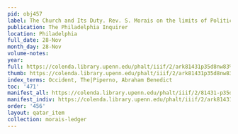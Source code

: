 ```yaml
---
pid: obj457
label: The Church and Its Duty. Rev. S. Morais on the limits of Politics in the Pulpit.
publication: The Philadelphia Inquirer
location: Philadelphia
full_date: 28-Nov
month_day: 28-Nov
volume-notes:
year:
full: https://colenda.library.upenn.edu/phalt/iiif/2/ark81431p35d8nw83%2FSHA256E-s8392922--d9495b46db8447b50d283a70e15eb9a0406e20c6b2d0bebda0cb10ebf7fd42a1.jpeg/full/3500,/0/default.jpg
thumb: https://colenda.library.upenn.edu/phalt/iiif/2/ark81431p35d8nw83%2FSHA256E-s8392922--d9495b46db8447b50d283a70e15eb9a0406e20c6b2d0bebda0cb10ebf7fd42a1.jpeg/full/!200,200/0/default.jpg
index_terms: Occident, The|Piperno, Abraham Benedict
toc: '471'
manifest_all: https://colenda.library.upenn.edu/phalt/iiif/2/81431-p35d8nw83/manifest
manifest_indiv: https://colenda.library.upenn.edu/phalt/iiif/2/ark81431p35d8nw83%2FSHA256E-s8392922--d9495b46db8447b50d283a70e15eb9a0406e20c6b2d0bebda0cb10ebf7fd42a1.jpeg
order: '456'
layout: qatar_item
collection: morais-ledger
---
```

